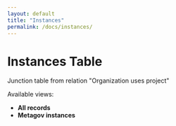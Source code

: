 ```yaml
---
layout: default
title: "Instances"
permalink: /docs/instances/
---
```


# Instances Table

Junction table from relation "Organization uses project" 

Available views: 
- **All records**
- **Metagov instances**